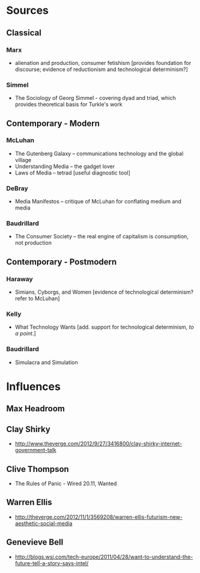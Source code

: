 # Sources
## Classical

### Marx
- alienation and production, consumer fetishism [provides foundation for discourse; evidence of reductionism and technological determinism?]

### Simmel
- The Sociology of Georg Simmel - covering dyad and triad, which provides theoretical basis for Turkle's work

## Contemporary - Modern

### McLuhan
- The Gutenberg Galaxy – communications technology and the global village
- Understanding Media – the gadget lover
- Laws of Media – tetrad [useful diagnostic tool]

### DeBray
- Media Manifestos – critique of McLuhan for conflating medium and media

### Baudrillard
- The Consumer Society – the real engine of capitalism is consumption, not production

## Contemporary - Postmodern

### Haraway
- Simians, Cyborgs, and Women [evidence of technological determinism? refer to McLuhan]

### Kelly
- What Technology Wants [add. support for technological determinism, *to a point*.] 

### Baudrillard
- Simulacra and Simulation

# Influences
## Max Headroom
## Clay Shirky
- http://www.theverge.com/2012/9/27/3416800/clay-shirky-internet-government-talk

## Clive Thompson
- The Rules of Panic - Wired 20.11, Wanted

## Warren Ellis
- http://theverge.com/2012/11/1/3569208/warren-ellis-futurism-new-aesthetic-social-media

## Genevieve Bell
- http://blogs.wsj.com/tech-europe/2011/04/28/want-to-understand-the-future-tell-a-story-says-intel/